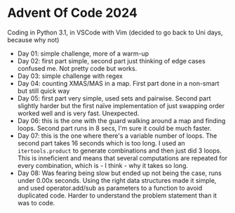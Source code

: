 # Advent Of Code 2024

Coding in Python 3.1, in VSCode with Vim (decided to go back to Uni days, because why not)

- Day 01: simple challenge, more of a warm-up
- Day 02: first part simple, second part just thinking of edge cases confused me. Not pretty code but works.
- Day 03: simple challenge with regex
- Day 04: counting XMAS/MAS in a map. First part done in a non-smart but still quick way
- Day 05: first part very simple, used sets and pairwise. Second part slightly harder but the first naïve implementation of just swapping order worked well and is very fast. Unexpected.
- Day 06: this is the one with the guard walking around a map and finding loops. Second part runs in 8 secs, I'm sure it could be much faster.
- Day 07: this is the one where there's a variable number of loops. The second part takes 16 seconds which is too long. I used an `itertools.product` to generate combinations and then just did 3 loops. This is inneficient and means that several computations are repeated for every combination, which is - I think - why it takes so long.
- Day 08: Was fearing being slow but ended up not being the case, runs under 0.00x seconds. Using the right data structures made it simple, and used operator.add/sub as parameters to a function to avoid duplicated code. Harder to understand the problem statement than it was to code.



